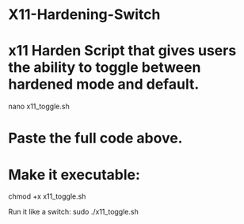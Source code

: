 # X11-Hardening-Switch
# x11 Harden Script that gives users the ability to toggle between hardened mode and default.
nano x11_toggle.sh
# Paste the full code above.
# Make it executable:
chmod +x x11_toggle.sh

Run it like a switch:
sudo ./x11_toggle.sh

